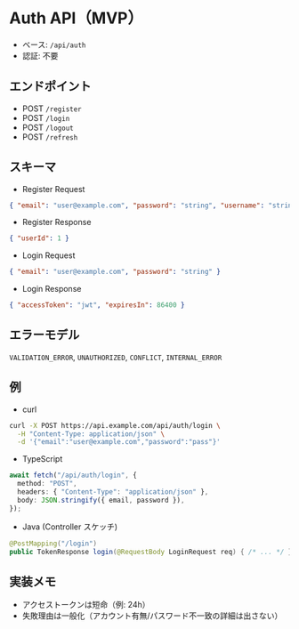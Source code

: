 # Auth API（MVP）

- ベース: `/api/auth`
- 認証: 不要

## エンドポイント

- POST `/register`
- POST `/login`
- POST `/logout`
- POST `/refresh`

## スキーマ

- Register Request

```json
{ "email": "user@example.com", "password": "string", "username": "string" }
```

- Register Response

```json
{ "userId": 1 }
```

- Login Request

```json
{ "email": "user@example.com", "password": "string" }
```

- Login Response

```json
{ "accessToken": "jwt", "expiresIn": 86400 }
```

## エラーモデル

`VALIDATION_ERROR`, `UNAUTHORIZED`, `CONFLICT`, `INTERNAL_ERROR`

## 例

- curl

```bash
curl -X POST https://api.example.com/api/auth/login \
  -H "Content-Type: application/json" \
  -d '{"email":"user@example.com","password":"pass"}'
```

- TypeScript

```ts
await fetch("/api/auth/login", {
  method: "POST",
  headers: { "Content-Type": "application/json" },
  body: JSON.stringify({ email, password }),
});
```

- Java (Controller スケッチ)

```java
@PostMapping("/login")
public TokenResponse login(@RequestBody LoginRequest req) { /* ... */ }
```

## 実装メモ

- アクセストークンは短命（例: 24h）
- 失敗理由は一般化（アカウント有無/パスワード不一致の詳細は出さない）
